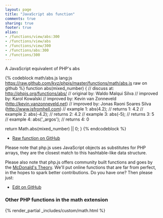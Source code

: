 ```yaml
---
layout: page
title: "JavaScript abs function"
comments: true
sharing: true
footer: true
alias:
- /functions/view/abs:300
- /functions/view/abs
- /functions/view/300
- /functions/abs:300
- /functions/300
---
```

<!-- Generated by Rakefile:build -->
A JavaScript equivalent of PHP's abs

{% codeblock math/abs.js lang:js https://raw.github.com/kvz/phpjs/master/functions/math/abs.js raw on github %}
function abs(mixed_number) {
  //  discuss at: http://phpjs.org/functions/abs/
  // original by: Waldo Malqui Silva
  // improved by: Karol Kowalski
  // improved by: Kevin van Zonneveld (http://kevin.vanzonneveld.net)
  // improved by: Jonas Raoni Soares Silva (http://www.jsfromhell.com)
  //   example 1: abs(4.2);
  //   returns 1: 4.2
  //   example 2: abs(-4.2);
  //   returns 2: 4.2
  //   example 3: abs(-5);
  //   returns 3: 5
  //   example 4: abs('_argos');
  //   returns 4: 0

  return Math.abs(mixed_number) || 0;
}
{% endcodeblock %}

 - [Raw function on GitHub](https://github.com/kvz/phpjs/blob/master/functions/math/abs.js)

Please note that php.js uses JavaScript objects as substitutes for PHP arrays, they are 
the closest match to this hashtable-like data structure. 

Please also note that php.js offers community built functions and goes by the 
[McDonald's Theory](https://medium.com/what-i-learned-building/9216e1c9da7d). We'll put online 
functions that are far from perfect, in the hopes to spark better contributions. 
Do you have one? Then please just: 

 - [Edit on GitHub](https://github.com/kvz/phpjs/edit/master/functions/math/abs.js)


### Other PHP functions in the math extension
{% render_partial _includes/custom/math.html %}
